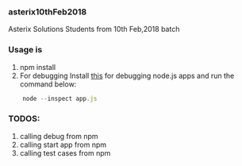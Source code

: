 ### asterix10thFeb2018
Asterix Solutions Students from 10th Feb,2018 batch

### Usage is 
1. npm install
2. For debugging 
   Install [this](https://chrome.google.com/webstore/detail/nodejs-v8-inspector-manag/gnhhdgbaldcilmgcpfddgdbkhjohddkj/related) for debugging node.js apps and run the command below:
```javascript 
    node --inspect app.js 
```

### TODOS:
1. calling debug from npm
2. calling start app from npm
3. calling test cases from npm